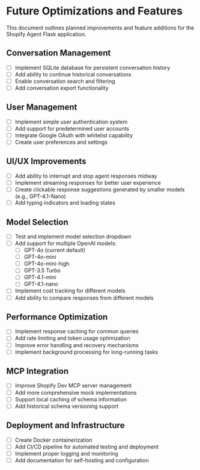 # Future Optimizations and Features

This document outlines planned improvements and feature additions for the Shopify Agent Flask application.

## Conversation Management
- [ ] Implement SQLite database for persistent conversation history
- [ ] Add ability to continue historical conversations
- [ ] Enable conversation search and filtering
- [ ] Add conversation export functionality

## User Management
- [ ] Implement simple user authentication system
- [ ] Add support for predetermined user accounts
- [ ] Integrate Google OAuth with whitelist capability
- [ ] Create user preferences and settings

## UI/UX Improvements
- [ ] Add ability to interrupt and stop agent responses midway
- [ ] Implement streaming responses for better user experience
- [ ] Create clickable response suggestions generated by smaller models (e.g., GPT-4.1-Nano)
- [ ] Add typing indicators and loading states

## Model Selection
- [ ] Test and implement model selection dropdown
- [ ] Add support for multiple OpenAI models:
  - [ ] GPT-4o (current default)
  - [ ] GPT-4o-mini
  - [ ] GPT-4o-mini-high
  - [ ] GPT-3.5 Turbo
  - [ ] GPT-4.1-mini
  - [ ] GPT-4.1-nano
- [ ] Implement cost tracking for different models
- [ ] Add ability to compare responses from different models

## Performance Optimization
- [ ] Implement response caching for common queries
- [ ] Add rate limiting and token usage optimization
- [ ] Improve error handling and recovery mechanisms
- [ ] Implement background processing for long-running tasks

## MCP Integration
- [ ] Improve Shopify Dev MCP server management
- [ ] Add more comprehensive mock implementations
- [ ] Support local caching of schema information
- [ ] Add historical schema versioning support

## Deployment and Infrastructure
- [ ] Create Docker containerization
- [ ] Add CI/CD pipeline for automated testing and deployment
- [ ] Implement proper logging and monitoring
- [ ] Add documentation for self-hosting and configuration
